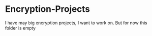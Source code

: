 # Encryption-Projects
I have may big encryption projects, I want to work on. But for now this folder is empty
